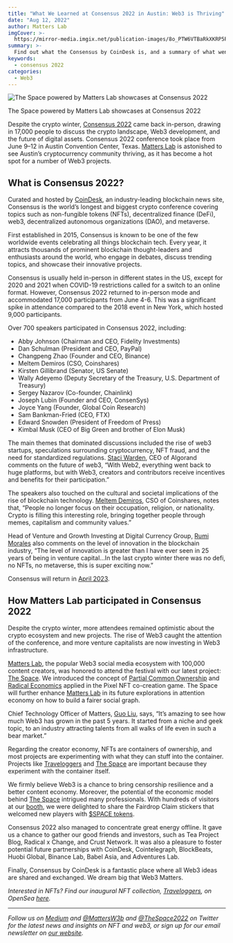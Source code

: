 ```yaml
---
title: "What We Learned at Consensus 2022 in Austin: Web3 is Thriving"
date: "Aug 12, 2022"
author: Matters Lab
imgCover: >-
  https://mirror-media.imgix.net/publication-images/8o_PTW6VTBaRkXKRP5PZ5.jpeg?height=683&width=1366&h=683&w=1366&auto=compress
summary: >-
  Find out what the Consensus by CoinDesk is, and a summary of what went down and what we learnt at Consensus 2022 in Austin, Texas.
keywords:
  - consensus 2022
categories:
  - Web3
---
```


<script>
import Tweet from "$lib/components/Tweet.svelte";
// import { Tweet, Timeline } from 'svelte-twitter-widgets';
</script>

![The Space powered by Matters Lab showcases at Consensus 2022](https://images.mirror-media.xyz/publication-images/dpDbXTrB_Xz8Rmd1KRygR.jpeg?height=1477&width=1108&size=medium)

<figcaption>The Space powered by Matters Lab showcases at Consensus 2022</figcaption>

<Tweet id="1534784209080176640"/>

Despite the crypto winter, [Consensus 2022](https://www.coindesk.com/consensus2022/) came back in-person, drawing in 17,000 people to discuss the crypto landscape, Web3 development, and the future of digital assets. Consensus 2022 conference took place from June 9–12 in Austin Convention Center, Texas. [Matters Lab](https://matters-lab.io/) is astonished to see Austin’s cryptocurrency community thriving, as it has become a hot spot for a number of Web3 projects.

## What is Consensus 2022?

Curated and hosted by [CoinDesk](https://www.coindesk.com/), an industry-leading blockchain news site, Consensus is the world’s longest and biggest crypto conference covering topics such as non-fungible tokens (NFTs), decentralized finance (DeFi), web3, decentralized autonomous organizations (DAO), and metaverse.

First established in 2015, Consensus is known to be one of the few worldwide events celebrating all things blockchain tech. Every year, it attracts thousands of prominent blockchain thought-leaders and enthusiasts around the world, who engage in debates, discuss trending topics, and showcase their innovative projects.

Consensus is usually held in-person in different states in the US, except for 2020 and 2021 when COVID-19 restrictions called for a switch to an online format. However, Consensus 2022 returned to in-person mode and accommodated 17,000 participants from June 4-6. This was a significant spike in attendance compared to the 2018 event in New York, which hosted 9,000 participants.

Over 700 speakers participated in Consensus 2022, including:

- Abby Johnson (Chairman and CEO, Fidelity Investments)
- Dan Schulman (President and CEO, PayPal)
- Changpeng Zhao (Founder and CEO, Binance)
- Meltem Demiros (CSO, Coinshares)
- Kirsten Gillibrand (Senator, US Senate)
- Wally Adeyemo (Deputy Secretary of the Treasury, U.S. Department of Treasury)
- Sergey Nazarov (Co-founder, Chainlink)
- Joseph Lubin (Founder and CEO, ConsenSys)
- Joyce Yang (Founder, Global Coin Research)
- Sam Bankman-Fried (CEO, FTX)
- Edward Snowden (President of Freedom of Press)
- Kimbal Musk (CEO of Big Green and brother of Elon Musk)

The main themes that dominated discussions included the rise of web3 startups, speculations surrounding cryptocurrency, NFT fraud, and the need for standardized regulations. [Staci Warden](https://www.linkedin.com/in/staci-warden-b15268b9), CEO of Algorand comments on the future of web3, “With Web2, everything went back to huge platforms, but with Web3, creators and contributors receive incentives and benefits for their participation.”

The speakers also touched on the cultural and societal implications of the rise of blockchain technology. [Meltem Demiros](https://www.meltemdemirors.com/), CSO of Coinshares, notes that, “People no longer focus on their occupation, religion, or nationality. Crypto is filling this interesting role, bringing together people through memes, capitalism and community values.”

Head of Venture and Growth Investing at Digital Currency Group, [Rumi Morales](https://www.linkedin.com/in/rumimorales) also comments on the level of innovation in the blockchain industry, “The level of innovation is greater than I have ever seen in 25 years of being in venture capital...In the last crypto winter there was no defi, no NFTs, no metaverse, this is super exciting now.”

Consensus will return in [April 2023](https://www.coindesk.com/consensus2022/).

## How Matters Lab participated in Consensus 2022

Despite the crypto winter, more attendees remained optimistic about the crypto ecosystem and new projects. The rise of Web3 caught the attention of the conference, and more venture capitalists are now investing in Web3 infrastructure.

[Matters Lab](https://matters-lab.io/), the popular Web3 social media ecosystem with 100,000 content creators, was honored to attend the festival with our latest project: [The Space](https://thespace.game/). We introduced the concept of [Partial Common Ownership](https://medium.com/geekculture/radical-markets-blockchain-monopoly-how-a-draw-to-earn-game-imagines-the-redistribution-of-ba3fa361cefc) and [Radical Economics](https://medium.com/coinmonks/radical-markets-can-work-on-blockchain-our-web3-experiment-the-space-shows-how-1b5d49b91d27) applied in the Pixel NFT co-creation game. The Space will further enhance [Matters Lab](https://matters-lab.io/) in its future explorations in attention economy on how to build a fairer social graph.

Chief Technology Officer of Matters, [Guo Liu](https://www.linkedin.com/in/guoliu), says, “It’s amazing to see how much Web3 has grown in the past 5 years. It started from a niche and geek topic, to an industry attracting talents from all walks of life even in such a bear market.”

<Tweet id="1535711822874963968"/>

Regarding the creator economy, NFTs are containers of ownership, and most projects are experimenting with what they can stuff into the container. Projects like [Traveloggers](https://traveloggers.matters.town/) and [The Space](https://thespace.game/) are important because they experiment with the container itself.

<Tweet id="1535169699310252033"/>

We firmly believe Web3 is a chance to bring censorship resilience and a better content economy. Moreover, the potential of the economic model behind [The Space](https://thespace.game/) intrigued many professionals. With hundreds of visitors at our [booth](https://matterslab.medium.com/visit-the-space-first-co-create-nft-pixel-game-at-consensus-2022-for-special-airdrop-b57212cbdb70), we were delighted to share the Fairdrop Claim stickers that welcomed new players with [$SPACE tokens](https://wiki.thespace.game/introducing-space-token).

<Tweet id="1535784641629593600"/>

<Tweet id="1535343030823026688"/>

Consensus 2022 also managed to concentrate great energy offline. It gave us a chance to gather our good friends and investors, such as Tea Project Blog, Radical x Change, and Crust Network. It was also a pleasure to foster potential future partnerships with CoinDesk, Cointelegraph, BlockBeats, Huobi Global, Binance Lab, Babel Asia, and Adventures Lab.

Finally, Consensus by CoinDesk is a fantastic place where all Web3 ideas are shared and exchanged. We dream big that Web3 Matters.

_Interested in NFTs? Find our inaugural NFT collection, [Traveloggers](https://traveloggers.matters.town/), on OpenSea [here](https://opensea.io/collection/traveloggers)._

---

_Follow us on [Medium](https://matterslab.medium.com/) and [@MattersW3b](https://twitter.com/MattersW3b) and [@TheSpace2022](https://twitter.com/TheSpace2022) on Twitter for the latest news and insights on NFT and web3, or sign up for our email newsletter on [our website](https://matters-lab.io/)._
